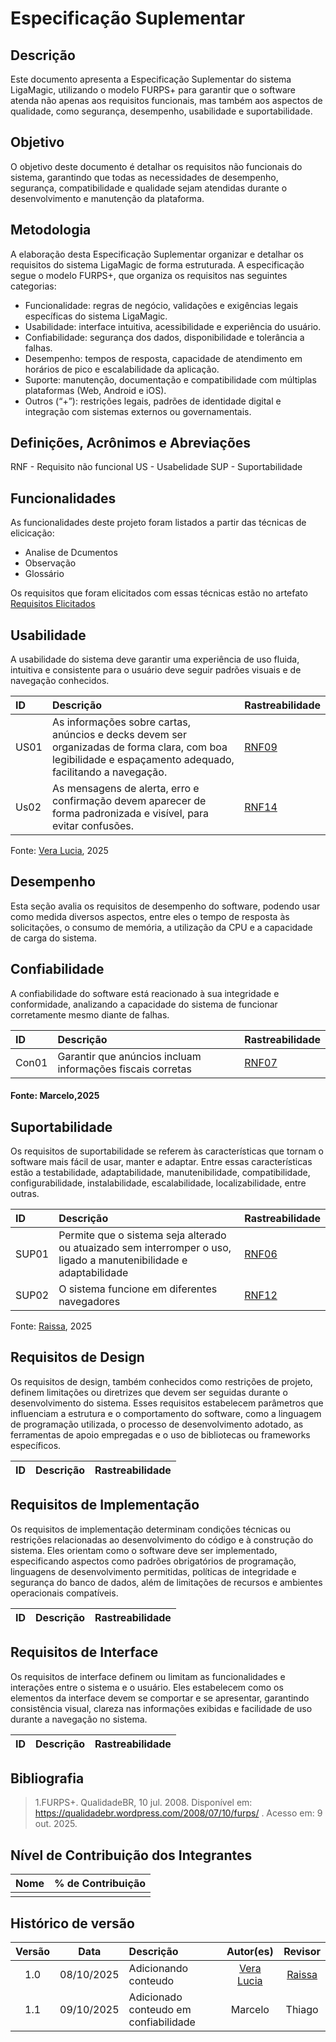 # Especificação Suplementar

## Descrição
Este documento apresenta a Especificação Suplementar do sistema LigaMagic, utilizando o modelo FURPS+ para garantir que o software atenda não apenas aos requisitos funcionais, mas também aos aspectos de qualidade, como segurança, desempenho, usabilidade e suportabilidade.

## Objetivo
O objetivo deste documento é detalhar os requisitos não funcionais do sistema, garantindo que todas as necessidades de desempenho, segurança, compatibilidade e qualidade sejam atendidas durante o desenvolvimento e manutenção da plataforma.

## Metodologia

A elaboração desta Especificação Suplementar organizar e detalhar os requisitos do sistema LigaMagic de forma estruturada. A especificação segue o modelo FURPS+, que organiza os requisitos nas seguintes categorias:

- Funcionalidade: regras de negócio, validações e exigências legais específicas do sistema LigaMagic.
- Usabilidade: interface intuitiva, acessibilidade e experiência do usuário.
- Confiabilidade: segurança dos dados, disponibilidade e tolerância a falhas.
- Desempenho: tempos de resposta, capacidade de atendimento em horários de pico e escalabilidade da aplicação.
- Suporte: manutenção, documentação e compatibilidade com múltiplas plataformas (Web, Android e iOS).
- Outros (“+”): restrições legais, padrões de identidade digital e integração com sistemas externos ou governamentais.

## Definições, Acrônimos e Abreviações

RNF - Requisito não funcional
US - Usabelidade
SUP - Suportabilidade

## Funcionalidades

As funcionalidades deste projeto foram listados a partir das técnicas de elicicação:

- Analise de Dcumentos
- Observação
- Glossário

Os requisitos que foram elicitados com essas técnicas estão no artefato [Requisitos Elicitados](https://requisitos-de-software.github.io/2025.2-LigaMagic/03_elicitacao/artefatos/requisitos_elicitados/)

## Usabilidade

A usabilidade do sistema deve garantir uma experiência de uso fluida, intuitiva e consistente para o usuário deve seguir padrões visuais e de navegação conhecidos.

| ID    | Descrição                                                                                                                                                 | Rastreabilidade                                                                                                   |
|:------|:----------------------------------------------------------------------------------------------------------------------------------------------------------|:------------------------------------------------------------------------------------------------------------------|
| US01  | As informações sobre cartas, anúncios e decks devem ser organizadas de forma clara, com boa legibilidade e espaçamento adequado, facilitando a navegação. | [RNF09](https://requisitos-de-software.github.io/2025.2-LigaMagic/03_elicitacao/artefatos/requisitos_elicitados/) |
| Us02  | As mensagens de alerta, erro e confirmação devem aparecer de forma padronizada e visível, para evitar confusões.                                          | [RNF14](https://requisitos-de-software.github.io/2025.2-LigaMagic/03_elicitacao/artefatos/requisitos_elicitados/) |

Fonte: [Vera Lucia](https://github.com/verabelucia), 2025
 
##  Desempenho

Esta seção avalia os requisitos de desempenho do software, podendo usar como medida diversos aspectos, entre eles o tempo de resposta às solicitações, o consumo de memória, a utilização da CPU e a capacidade de carga do sistema.

## Confiabilidade
 A confiabilidade do software está reacionado à sua integridade e  conformidade, analizando a capacidade do sistema de funcionar corretamente mesmo diante de falhas. 

| ID     | Descrição                                                                                                          | Rastreabilidade                                                                                                   |
|:-------|:-------------------------------------------------------------------------------------------------------------------|:------------------------------------------------------------------------------------------------------------------|
| Con01  | Garantir que anúncios incluam informações fiscais corretas | [RNF07](https://requisitos-de-software.github.io/2025.2-LigaMagic/03_elicitacao/artefatos/requisitos_elicitados/) |


#### Fonte: Marcelo,2025


## Suportabilidade
Os requisitos de suportabilidade se referem às características que tornam o software mais fácil de usar, manter e adaptar. Entre essas características estão a testabilidade, adaptabilidade, manutenibilidade, compatibilidade, configurabilidade, instalabilidade, escalabilidade, localizabilidade, entre outras.

| ID     | Descrição                                                                                                          | Rastreabilidade                                                                                                   |
|:-------|:-------------------------------------------------------------------------------------------------------------------|:------------------------------------------------------------------------------------------------------------------|
| SUP01  | Permite que o sistema seja alterado ou atuaizado sem interromper o uso, ligado a manutenibilidade e adaptabilidade | [RNF06](https://requisitos-de-software.github.io/2025.2-LigaMagic/03_elicitacao/artefatos/requisitos_elicitados/) |
| SUP02  | O sistema funcione em diferentes navegadores                                                                       | [RNF12](https://requisitos-de-software.github.io/2025.2-LigaMagic/03_elicitacao/artefatos/requisitos_elicitados/) |

Fonte: [Raissa](https://github.com/RaissaAndradeS), 2025

## Requisitos de Design 

Os requisitos de design, também conhecidos como restrições de projeto, definem limitações ou diretrizes que devem ser seguidas durante o desenvolvimento do sistema. Esses requisitos estabelecem parâmetros que influenciam a estrutura e o comportamento do software, como a linguagem de programação utilizada, o processo de desenvolvimento adotado, as ferramentas de apoio empregadas e o uso de bibliotecas ou frameworks específicos.

| ID     | Descrição                                                                                                          | Rastreabilidade                                                                                                   |
|:-------|:-------------------------------------------------------------------------------------------------------------------|:------------------------------------------------------------------------------------------------------------------|

## Requisitos de Implementação

Os requisitos de implementação determinam condições técnicas ou restrições relacionadas ao desenvolvimento do código e à construção do sistema. Eles orientam como o software deve ser implementado, especificando aspectos como padrões obrigatórios de programação, linguagens de desenvolvimento permitidas, políticas de integridade e segurança do banco de dados, além de limitações de recursos e ambientes operacionais compatíveis.

| ID     | Descrição                                                                                                          | Rastreabilidade                                                                                                   |
|:-------|:-------------------------------------------------------------------------------------------------------------------|:------------------------------------------------------------------------------------------------------------------|

## Requisitos de Interface

Os requisitos de interface definem ou limitam as funcionalidades e interações entre o sistema e o usuário. Eles estabelecem como os elementos da interface devem se comportar e se apresentar, garantindo consistência visual, clareza nas informações exibidas e facilidade de uso durante a navegação no sistema.

| ID     | Descrição                                                                                                          | Rastreabilidade                                                                                                   |
|:-------|:-------------------------------------------------------------------------------------------------------------------|:------------------------------------------------------------------------------------------------------------------|

## Bibliografia
> 1.FURPS+. QualidadeBR, 10 jul. 2008. Disponível em: https://qualidadebr.wordpress.com/2008/07/10/furps/
. Acesso em: 9 out. 2025.

## Nível de Contribuição dos Integrantes

| Nome | % de Contribuição |
| :--- | :---------------: |
|      |                   |

## Histórico de versão

| Versão |    Data    | Descrição             |                 Autor(es)                    |                  Revisor                    |
|:------:|:----------:|:----------------------|:--------------------------------------------:|:-------------------------------------------:|
|  1.0  | 08/10/2025 | Adicionando conteudo  | [Vera Lucia](https://github.com/verabelucia) | [Raissa](https://github.com/RaissaAndradeS) |
|  1.1   | 09/10/2025 | Adicionado conteudo em confiabilidade| Marcelo                      |    Thiago                                     |

